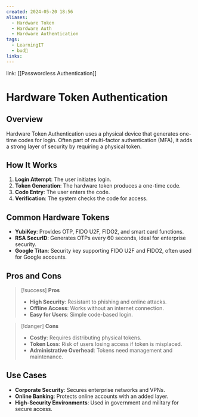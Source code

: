 ```yaml
---
created: 2024-05-20 18:56
aliases:
  - Hardware Token
  - Hardware Auth
  - Hardware Authentication
tags:
  - LearningIT
  - bud🌿
links:
---
```


link: [[Passwordless Authentication]]

# Hardware Token Authentication

## Overview

Hardware Token Authentication uses a physical device that generates one-time codes for login. Often part of multi-factor authentication (MFA), it adds a strong layer of security by requiring a physical token.

## How It Works

1. **Login Attempt**: The user initiates login.
2. **Token Generation**: The hardware token produces a one-time code.
3. **Code Entry**: The user enters the code.
4. **Verification**: The system checks the code for access.

## Common Hardware Tokens

- **YubiKey**: Provides OTP, FIDO U2F, FIDO2, and smart card functions.
- **RSA SecurID**: Generates OTPs every 60 seconds, ideal for enterprise security.
- **Google Titan**: Security key supporting FIDO U2F and FIDO2, often used for Google accounts.

## Pros and Cons

> [!success] **Pros**
> 
> - **High Security**: Resistant to phishing and online attacks.
> - **Offline Access**: Works without an internet connection.
> - **Easy for Users**: Simple code-based login.

> [!danger] **Cons**
> 
> - **Costly**: Requires distributing physical tokens.
> - **Token Loss**: Risk of users losing access if token is misplaced.
> - **Administrative Overhead**: Tokens need management and maintenance.

## Use Cases

- **Corporate Security**: Secures enterprise networks and VPNs.
- **Online Banking**: Protects online accounts with an added layer.
- **High-Security Environments**: Used in government and military for secure access.